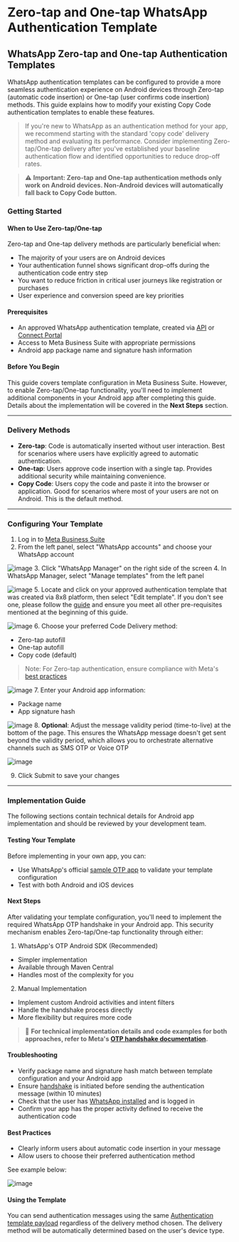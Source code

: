 # Zero-tap and One-tap WhatsApp Authentication Template

## WhatsApp Zero-tap and One-tap Authentication Templates

WhatsApp authentication templates can be configured to provide a more seamless authentication experience on Android devices through Zero-tap (automatic code insertion) or One-tap (user confirms code insertion) methods. This guide explains how to modify your existing Copy Code authentication templates to enable these features.

>
> If you're new to WhatsApp as an authentication method for your app, we recommend starting with the standard 'copy code' delivery method and evaluating its performance. Consider implementing Zero-tap/One-tap delivery after you've established your baseline authentication flow and identified opportunities to reduce drop-off rates.
>
>
>

> ⚠️ **Important: Zero-tap and One-tap authentication methods only work on Android devices. Non-Android devices will automatically fall back to Copy Code button.**
>
>

### Getting Started

#### When to Use Zero-tap/One-tap

Zero-tap and One-tap delivery methods are particularly beneficial when:

* The majority of your users are on Android devices
* Your authentication funnel shows significant drop-offs during the authentication code entry step
* You want to reduce friction in critical user journeys like registration or purchases
* User experience and conversion speed are key priorities

#### Prerequisites

* An approved WhatsApp authentication template, created via [API](/connect/reference/add-whatsapp-template) or [Connect Portal](/connect/docs/whatsapp-templates-management#creating-templates)
* Access to Meta Business Suite with appropriate permissions
* Android app package name and signature hash information

#### Before You Begin

This guide covers template configuration in Meta Business Suite. However, to enable Zero-tap/One-tap functionality, you'll need to implement additional components in your Android app after completing this guide. Details about the implementation will be covered in the **Next Steps** section.

---

### Delivery Methods

* **Zero-tap**: Code is automatically inserted without user interaction. Best for scenarios where users have explicitly agreed to automatic authentication.
* **One-tap**: Users approve code insertion with a single tap. Provides additional security while maintaining convenience.
* **Copy Code**: Users copy the code and paste it into the browser or application. Good for scenarios where most of your users are not on Android. This is the default method.

---

### Configuring Your Template

1. Log in to [Meta Business Suite](https://business.facebook.com/latest/settings/)
2. From the left panel, select "WhatsApp accounts" and choose your WhatsApp account

![image](../images/d884e58ee928e9d74b52b644d28a9109fc3e931a95335f57164c362e50948be7-image.png)
3. Click "WhatsApp Manager" on the right side of the screen
4. In WhatsApp Manager, select "Manage templates" from the left panel

![image](../images/f0e373550e092bdeb1785dc472836f74438411e34d860687b9a041ba16e2ae13-image.png)
5. Locate and click on your approved authentication template that was created via 8x8 platform, then select "Edit template". If you don't see one, please follow the [guide](/connect/docs/whatsapp-templates-management#creating-templates) and ensure you meet all other pre-requisites mentioned at the beginning of this guide.

![image](../images/7a1fae0359ae0a3ed2a7de28018abba9139a1fa3c929cb819c1189db8fbe4c52-image.png)
6. Choose your preferred Code Delivery method:

  * Zero-tap autofill
  * One-tap autofill
  * Copy code (default)  

>
> Note: For Zero-tap authentication, ensure compliance with Meta's [best practices](https://business.facebook.com/business/help/285737223876109)
>
>
>

![image](../images/54f3382a0ac7e07d30796ad96d426b707e18914d5f45d4e8a54188502c2c2ad0-image.png)
7. Enter your Android app information:

* Package name
* App signature hash

![image](../images/c37eaf2b7d1375c66a1aa82499f3081840c0c6878fa9cd538b1b3e6b25ce751d-image.png)
8. **Optional**: Adjust the message validity period (time-to-live) at the bottom of the page. This ensures the WhatsApp message doesn't get sent beyond the validity period, which allows you to orchestrate alternative channels such as SMS OTP or Voice OTP

![image](../images/c2d8279519f731a7d15266581c48ccfe57e5184dc1fc24487d9754c832f379ff-image.png)

9. Click Submit to save your changes

---

### Implementation Guide

The following sections contain technical details for Android app implementation and should be reviewed by your development team.

#### Testing Your Template

Before implementing in your own app, you can:

* Use WhatsApp's official [sample OTP app](https://github.com/WhatsApp/WhatsApp-OTP-Sample-App) to validate your template configuration
* Test with both Android and iOS devices

#### Next Steps

After validating your template configuration, you'll need to implement the required WhatsApp OTP handshake in your Android app. This security mechanism enables Zero-tap/One-tap functionality through either:

1. WhatsApp's OTP Android SDK (Recommended)

  * Simpler implementation
  * Available through Maven Central
  * Handles most of the complexity for you
2. Manual Implementation

  * Implement custom Android activities and intent filters
  * Handle the handshake process directly
  * More flexibility but requires more code

> 📘 **For technical implementation details and code examples for both approaches, refer to Meta's [OTP handshake documentation](https://developers.facebook.com/docs/whatsapp/business-management-api/authentication-templates/autofill-button-authentication-templates#handshake).**
>
>

#### Troubleshooting

* Verify package name and signature hash match between template configuration and your Android app
* Ensure [handshake](https://developers.facebook.com/docs/whatsapp/business-management-api/authentication-templates/autofill-button-authentication-templates#initiating-the-handshake) is initiated before sending the authentication message (within 10 minutes)
* Check that the user has [WhatsApp installed](https://developers.facebook.com/docs/whatsapp/business-management-api/authentication-templates/autofill-button-authentication-templates#checking-if-whatsapp-is-installed) and is logged in
* Confirm your app has the proper activity defined to receive the authentication code

#### Best Practices

* Clearly inform users about automatic code insertion in your message
* Allow users to choose their preferred authentication method

See example below:

![image](../images/df4d3135f65bdb880916d73f43b1743935066adf88eb9b75650d4198e4e65e9e-image.png)

#### Using the Template

You can send authentication messages using the same [Authentication template payload](/connect/reference/send-message) regardless of the delivery method chosen. The delivery method will be automatically determined based on the user's device type.
